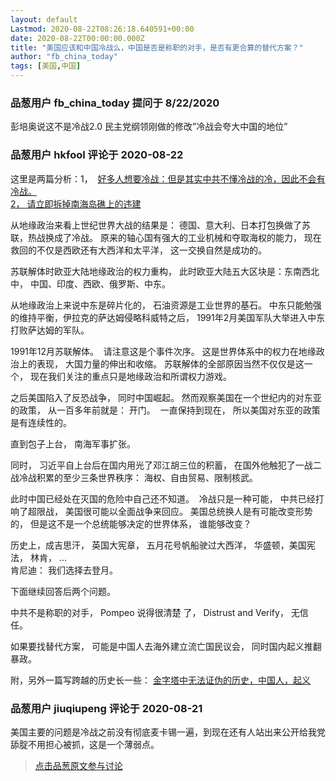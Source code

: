 ```yaml
---
layout: default
Lastmod: 2020-08-22T08:26:18.640591+00:00
date: 2020-08-22T00:00:00.000Z
title: "美国应该和中国冷战么，中国是否是称职的对手，是否有更合算的替代方案？"
author: "fb_china_today"
tags: [美国,中国]
---
```



### 品葱用户 **fb_china_today** 提问于 8/22/2020
    
彭培奥说这不是冷战2.0 民主党纲领刚做的修改”冷战会夸大中国的地位”
    
                

### 品葱用户 **hkfool** 评论于 2020-08-22
        
这里是两篇分析：1，  [好多人想要冷战：但是其实中共不懂冷战的冷，因此不会有冷战。](https://pincong.rocks/article/22100 "https://pincong.rocks/article/22100")  
[2， 请立即拆掉南海岛礁上的违建](https://pincong.rocks/article/23016 "https://pincong.rocks/article/23016")  
  
从地缘政治来看上世纪世界大战的结果是： 德国、意大利、日本打包换做了苏联，热战换成了冷战。 原来的轴心国有强大的工业机械和夺取海权的能力， 现在救回的不仅是西欧还有大西洋和太平洋， 这一交换自然是成功的。  
  
苏联解体时欧亚大陆地缘政治的权力重构， 此时欧亚大陆五大区块是：东南西北中， 中国、印度、西欧、俄罗斯、中东。  
  
从地缘政治上来说中东是碎片化的， 石油资源是工业世界的基石。 中东只能勉强的维持平衡，伊拉克的萨达姆侵略科威特之后， 1991年2月美国军队大举进入中东打败萨达姆的军队。  
  
1991年12月苏联解体。  请注意这是个事件次序。 这是世界体系中的权力在地缘政治上的表现， 大国力量的伸出和收缩。 苏联解体的全部原因当然不仅仅是这一个， 现在我们关注的重点只是地缘政治和所谓权力游戏。  
  
之后美国陷入了反恐战争， 同时中国崛起。 然而观察美国在一个世纪内的对东亚的政策， 从一百多年前就是： 开门。  一直保持到现在， 所以美国对东亚的政策是有连续性的。  
  
直到包子上台， 南海军事扩张。  
  
同时， 习近平自上台后在国内用光了邓江胡三位的积蓄， 在国外他触犯了一战二战冷战积累的至少三条世界秩序： 海权、自由贸易、限制核武。  
  
此时中国已经处在灭国的危险中自己还不知道。  冷战只是一种可能， 中共已经打响了超限战， 美国很可能以全面战争来回应。 美国总统换人是有可能改变形势的， 但是这不是一个总统能够决定的世界体系， 谁能够改变？  
  
历史上，成吉思汗， 英国大宪章， 五月花号帆船驶过大西洋， 华盛顿，美国宪法， 林肯， ...  
肯尼迪： 我们选择去登月。  
  
下面继续回答后两个问题。  
  
中共不是称职的对手， Pompeo 说得很清楚 了， Distrust and Verify， 无信任。   
  
如果要找替代方案， 可能是中国人去海外建立流亡国民议会， 同时国内起义推翻暴政。  
  
附，另外一篇写跨越的历史长一些： [金字塔中无法证伪的历史，中国人，起义](https://pincong.rocks/article/23181 "https://pincong.rocks/article/23181")
        
                

### 品葱用户 **jiuqiupeng** 评论于 2020-08-21
        
美国主要的问题是冷战之前没有彻底麦卡锡一遍，到现在还有人站出来公开给我党舔腚不用担心被抓，这是一个薄弱点。
        
                





> [点击品葱原文参与讨论](https://pincong.rocks/question/30101)

